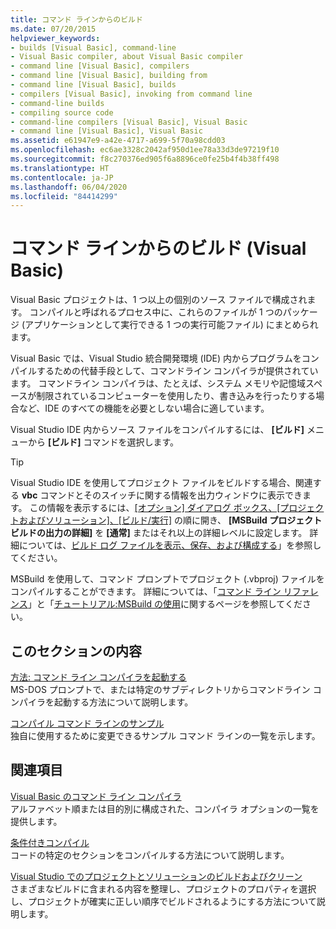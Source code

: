 ```yaml
---
title: コマンド ラインからのビルド
ms.date: 07/20/2015
helpviewer_keywords:
- builds [Visual Basic], command-line
- Visual Basic compiler, about Visual Basic compiler
- command line [Visual Basic], compilers
- command line [Visual Basic], building from
- command line [Visual Basic], builds
- compilers [Visual Basic], invoking from command line
- command-line builds
- compiling source code
- command-line compilers [Visual Basic], Visual Basic
- command line [Visual Basic], Visual Basic
ms.assetid: e61947e9-a42e-4717-a699-5f70a98cdd03
ms.openlocfilehash: ec6ae3328c2042af950d1ee78a33d3de97219f10
ms.sourcegitcommit: f8c270376ed905f6a8896ce0fe25b4f4b38ff498
ms.translationtype: HT
ms.contentlocale: ja-JP
ms.lasthandoff: 06/04/2020
ms.locfileid: "84414299"
---
```

# <a name="building-from-the-command-line-visual-basic"></a>コマンド ラインからのビルド (Visual Basic)

Visual Basic プロジェクトは、1 つ以上の個別のソース ファイルで構成されます。 コンパイルと呼ばれるプロセス中に、これらのファイルが 1 つのパッケージ (アプリケーションとして実行できる 1 つの実行可能ファイル) にまとめられます。

Visual Basic では、Visual Studio 統合開発環境 (IDE) 内からプログラムをコンパイルするための代替手段として、コマンドライン コンパイラが提供されています。 コマンドライン コンパイラは、たとえば、システム メモリや記憶域スペースが制限されているコンピューターを使用したり、書き込みを行ったりする場合など、IDE のすべての機能を必要としない場合に適しています。

Visual Studio IDE 内からソース ファイルをコンパイルするには、 **[ビルド]** メニューから **[ビルド]** コマンドを選択します。

> [!TIP]
> Visual Studio IDE を使用してプロジェクト ファイルをビルドする場合、関連する **vbc** コマンドとそのスイッチに関する情報を出力ウィンドウに表示できます。 この情報を表示するには、[[オプション] ダイアログ ボックス、[プロジェクトおよびソリューション]、[ビルド/実行]](/visualstudio/ide/reference/options-dialog-box-projects-and-solutions-build-and-run) の順に開き、 **[MSBuild プロジェクト ビルドの出力の詳細]** を **[通常]** またはそれ以上の詳細レベルに設定します。 詳細については、[ビルド ログ ファイルを表示、保存、および構成する](/visualstudio/ide/how-to-view-save-and-configure-build-log-files)」を参照してください。

MSBuild を使用して、コマンド プロンプトでプロジェクト (.vbproj) ファイルをコンパイルすることができます。 詳細については、「[コマンド ライン リファレンス](/visualstudio/msbuild/msbuild-command-line-reference)」と「[チュートリアル:MSBuild の使用](/visualstudio/msbuild/walkthrough-using-msbuild)に関するページを参照してください。

## <a name="in-this-section"></a>このセクションの内容

[方法: コマンド ライン コンパイラを起動する](how-to-invoke-the-command-line-compiler.md) \
MS-DOS プロンプトで、または特定のサブディレクトリからコマンドライン コンパイラを起動する方法について説明します。

[コンパイル コマンド ラインのサンプル](sample-compilation-command-lines.md) \
独自に使用するために変更できるサンプル コマンド ラインの一覧を示します。

## <a name="related-sections"></a>関連項目

[Visual Basic のコマンド ライン コンパイラ](index.md) \
アルファベット順または目的別に構成された、コンパイラ オプションの一覧を提供します。

[条件付きコンパイル](../../programming-guide/program-structure/conditional-compilation.md) \
コードの特定のセクションをコンパイルする方法について説明します。

[Visual Studio でのプロジェクトとソリューションのビルドおよびクリーン](/visualstudio/ide/building-and-cleaning-projects-and-solutions-in-visual-studio) \
さまざまなビルドに含まれる内容を整理し、プロジェクトのプロパティを選択し、プロジェクトが確実に正しい順序でビルドされるようにする方法について説明します。
